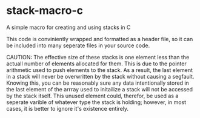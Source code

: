 # stack-macro-c
 A simple macro for creating and using stacks in C

This code is conviniently wrapped and formatted as a header file, so it can be included into many seperate files in your source code.

CAUTION:
The effective size of these stacks is one element less than the actuall number of elements allocated for them. This is due to the pointer arithmetic used to push elements to the stack. As a result, the last element in a stack will never be overwritten by the stack without causing a segfault. Knowing this, you can be reasonably sure any data intentionally stored in the last element of the arrray used to initailize a stack will not be accessed by the stack itself. This unused element could, therefor, be used as a seperate varible of whatever type the stack is holding; however, in most cases, it is better to ignore it's existence entirely.

